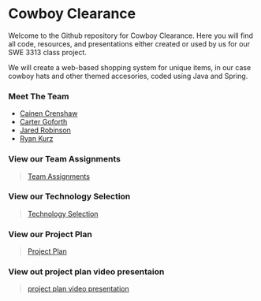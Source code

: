 # Cowboy Clearance
Welcome to the Github repository for Cowboy Clearance. Here you will find all code, resources, and presentations either created or used by us for our SWE 3313 class project.

We will create a web-based shopping system for unique items, in our case cowboy hats and other themed accesories, coded using Java and Spring.

### Meet The Team
- [Cainen Crenshaw](https://github.com/cgofort3/SWE_3313_Team4_Spring25/blob/main/Project%20Plan/Resumes/Cainan%20Crenshaw.md)
- [Carter Goforth](https://github.com/cgofort3/SWE_3313_Team4_Spring25/blob/main/Project%20Plan/Resumes/Carter%20Goforth.md)
- [Jared Robinson](https://github.com/cgofort3/SWE_3313_Team4_Spring25/blob/main/Project%20Plan/Resumes/Jared%20Robinson.md)
- [Ryan Kurz](https://github.com/cgofort3/SWE_3313_Team4_Spring25/blob/main/Project%20Plan/Resumes/Ryan%20Kurz.md)

### View our Team Assignments
> [Team Assignments](https://github.com/cgofort3/SWE_3313_Team4_Spring25/blob/f2f956dd12322558a993dc184e896812cbc0df8a/Project%20Plan/Team%20Assignments.md)

### View our Technology Selection
> [Technology Selection](https://github.com/cgofort3/SWE_3313_Team4_Spring25/blob/52ffd00e006e305bfe8c1368b08d359e6003438b/Project%20Plan/Technology%20Selection.md)

### View our Project Plan
> [Project Plan](https://swe-3313-team-4-project.youtrack.cloud/gantt-charts/226-2)

### View out project plan video presentaion
> [project plan video presentation](https://www.loom.com/share/7eaa5fb05a144d43b437233f983cefeb)

